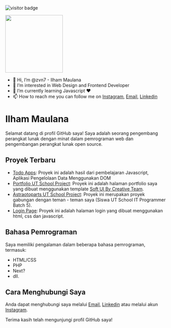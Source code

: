 ![visitor badge](https://visitor-badge.glitch.me/badge?page_id=jwenjian.visitor-badge)
<!--START_SECTION:waka-->
<img height="180em" src="https://github-readme-stats.vercel.app/api?username=zvn7&show_icons=true&hide_border=true&&count_private=true&include_all_commits=true" />
<!--END_SECTION:waka-->

- 👋 Hi, I’m @zvn7 - Ilham Maulana
- 👀 I’m interested in Web Design and Frontend Developer
- 🌱 I’m currently learning Javascript ❤️
- 📫 How to reach me you can follow me on [Instagram](https://instagram.com/ilhammaul7), [Email](aammaul7@gmail.com), [Linkedin](https://www.linkedin.com/in/ilham-maul/)

<!---
zvn7/zvn7 is a ✨ special ✨ repository because its `README.md` (this file) appears on your GitHub profile.
You can click the Preview link to take a look at your changes.
--->
<!---[README.md](https://github.com/zvn7/zvn7/files/12818869/README.md)--->

# Ilham Maulana

Selamat datang di profil GitHub saya! Saya adalah seorang pengembang perangkat lunak dengan minat dalam pemrograman web dan pengembangan perangkat lunak open source.

## Proyek Terbaru

- [Todo Apps](https://zvn7.github.io/todoapps/): Proyek ini adalah hasil dari pembelajaran Javascript, Aplikasi Pengelolaan Data Menggunakan DOM
- [Portfolio UT School Project](https://zvn7.github.io/portfolio-utschool/): Proyek ini adalah halaman portfolio saya yang dibuat menggunakan template [Soft UI By Creative Team](https://www.creative-tim.com/product/soft-ui-design-system).
- [Astraotoparts UT School Project](https://erizaanjelika.github.io/D9_Tugas_Kelompok2/): Proyek ini merupakan proyek gabungan dengan teman - teman saya (Siswa UT School IT Programmer Batch 5).
- [Login Page](https://zvn7.github.io/login-page/): Proyek ini adalah halaman login yang dibuat menggunakan html, css dan javascript.

## Bahasa Pemrograman

Saya memiliki pengalaman dalam beberapa bahasa pemrograman, termasuk:

- HTML/CSS
- PHP
- Next?
- dll.

## Cara Menghubungi Saya

Anda dapat menghubungi saya melalui [Email](aammaul7@gmail.com), [Linkedin](https://www.linkedin.com/in/ilham-maul/) atau melalui akun [Instagram](https://instagram.com/ilhammaul7).

Terima kasih telah mengunjungi profil GitHub saya!
